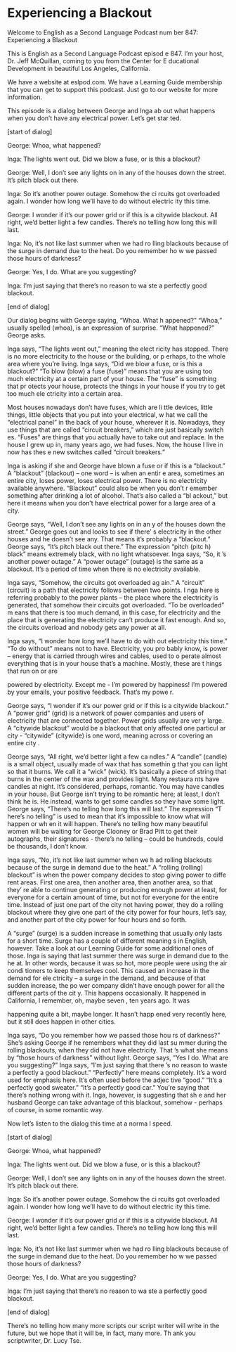 # Experiencing a Blackout

Welcome to English as a Second Language Podcast num ber 847: Experiencing a Blackout

This is English as a Second Language Podcast episod e 847. I’m your host, Dr. Jeff McQuillan, coming to you from the Center for E ducational Development in beautiful Los Angeles, California.

We have a website at eslpod.com. We have a Learning  Guide membership that you can get to support this podcast. Just go to our  website for more information.

This episode is a dialog between George and Inga ab out what happens when you don’t have any electrical power. Let’s get star ted.

[start of dialog]

George:  Whoa, what happened?

Inga:  The lights went out. Did we blow a fuse, or is this a blackout?

George:  Well, I don’t see any lights on in any of the houses down the street. It’s pitch black out there.

Inga:  So it’s another power outage. Somehow the ci rcuits got overloaded again. I wonder how long we’ll have to do without electric ity this time.

George:  I wonder if it’s our power grid or if this  is a citywide blackout. All right, we’d better light a few candles. There’s no telling  how long this will last.

Inga:  No, it’s not like last summer when we had ro lling blackouts because of the surge in demand due to the heat. Do you remember ho w we passed those hours of darkness?

George:  Yes, I do. What are you suggesting?

Inga:  I’m just saying that there’s no reason to wa ste a perfectly good blackout.

[end of dialog]

Our dialog begins with George saying, “Whoa. What h appened?” “Whoa,” usually spelled (whoa), is an expression of surprise. “What  happened?” George asks.

Inga says, “The lights went out,” meaning the elect ricity has stopped. There is no more electricity to the house or the building, or p erhaps, to the whole area where you’re living. Inga says, “Did we blow a fuse, or is this a blackout?” “To blow (blow) a fuse (fuse)” means that you are using too much electricity at a certain part of your house. The “fuse” is something that pr otects your house, protects the things in your house if you try to get too much ele ctricity into a certain area.

Most houses nowadays don’t have fuses, which are li ttle devices, little things, little objects that you put into your electrical, w hat we call the “electrical panel” in the back of your house, wherever it is. Nowadays, they use things that are called “circuit breakers,” which are just basically switch es. “Fuses” are things that you actually have to take out and replace. In the house  I grew up in, many years ago, we had fuses. Now, the house I live in now has thes e new switches called “circuit breakers.”

Inga is asking if she and George have blown a fuse or if this is a “blackout.” A “blackout” (blackout) – one word – is when an entir e area, sometimes an entire city, loses power, loses electrical power. There is  no electricity available anywhere. “Blackout” could also be when you don’t r emember something after drinking a lot of alcohol. That’s also called a “bl ackout,” but here it means when you don’t have electrical power for a large area of  a city.

George says, “Well, I don’t see any lights on in an y of the houses down the street.” George goes out and looks to see if there’ s electricity in the other houses and he doesn’t see any. That means it’s probably a “blackout.” George says, “It’s pitch black out there.” The expression “pitch (pitc h) black” means extremely black, with no light whatsoever. Inga says, “So, it ’s another power outage.” A “power outage” (outage) is the same as a blackout. It’s a period of time when there is no electricity available.

Inga says, “Somehow, the circuits got overloaded ag ain.” A “circuit” (circuit) is a path that electricity follows between two points. I nga here is referring probably to the power plants – the place where the electricity is generated, that somehow their circuits got overloaded. “To be overloaded” m eans that there is too much demand, in this case, for electricity and the place  that is generating the electricity can’t produce it fast enough. And so, the circuits overload and nobody gets any power at all.

Inga says, “I wonder how long we’ll have to do with out electricity this time.” “To do without” means not to have. Electricity, you pro bably know, is power – energy that is carried through wires and cables, used to o perate almost everything that is in your house that’s a machine. Mostly, these are t hings that run on or are

powered by electricity. Except me -  I’m powered by  happiness! I’m powered by your emails, your positive feedback. That’s my powe r.

George says, “I wonder if it’s our power grid or if  this is a citywide blackout.” A “power grid” (grid) is a network of power companies  and users of electricity that are connected together. Power grids usually are ver y large. A “citywide blackout” would be a blackout that only affected one particul ar city - “citywide” (citywide) is one word, meaning across or covering an entire city .

George says, “All right, we’d better light a few ca ndles.” A “candle” (candle) is a small object, usually made of wax that has somethin g that you can light so that it burns. We call it a “wick” (wick). It’s basically a  piece of string that burns in the center of the wax and provides light. Many restaura nts have candles at night. It’s considered, perhaps, romantic. You may have candles  in your house. But George isn’t trying to be romantic here; at least, I don’t think he is. He instead, wants to get some candles so they have some light. George says, “There’s no telling how long this will last.” The expression “T here’s no telling” is used to mean that it’s impossible to know what will happen or wh en it will happen. There’s no telling how many beautiful women will be waiting for George Clooney or Brad Pitt to get their autographs, their signatures - there’s  no telling – could be hundreds, could be thousands, I don’t know.

Inga says, “No, it’s not like last summer when we h ad rolling blackouts because of the surge in demand due to the heat.” A “rolling  (rolling) blackout” is when the power company decides to stop giving power to diffe rent areas. First one area, then another area, then another area, so that they’ re able to continue generating or producing enough power at least, for everyone for a certain amount of time, but not for everyone for the entire time. Instead of just one part of the city not having power, they do a rolling blackout where they  give one part of the city power for four hours, let’s say, and another part of the city power for four hours and so forth.

A “surge” (surge) is a sudden increase in something  that usually only lasts for a short time. Surge has a couple of different meaning s in English, however. Take a look at our Learning Guide for some additional ones  of those. Inga is saying that last summer there was surge in demand due to the he at. In other words, because it was so hot, more people were using the air condi tioners to keep themselves cool. This caused an increase in the demand for ele ctricity – a surge in the demand, and because of that sudden increase, the po wer company didn’t have enough power for all the different parts of the cit y. This happens occasionally. It happened in California, I remember, oh, maybe seven , ten years ago. It was

happening quite a bit, maybe longer. It hasn’t happ ened very recently here, but it still does happen in other cities.

Inga says, “Do you remember how we passed those hou rs of darkness?” She’s asking George if he remembers what they did last su mmer during the rolling blackouts, when they did not have electricity. That ’s what she means by “those hours of darkness” without light. George says, “Yes  I do. What are you suggesting?” Inga says, “I’m just saying that there ’s no reason to waste a perfectly a good blackout.” “Perfectly” here means completely. It’s a word used for emphasis here. It’s often used before the adjec tive “good.” “It’s a perfectly good sweater.” “It’s a perfectly good car.” You’re saying that there’s nothing wrong with it. Inga, however, is suggesting that sh e and her husband George can take advantage of this blackout, somehow - perhaps of course, in some romantic way.

Now let’s listen to the dialog this time at a norma l speed.

[start of dialog]

George:  Whoa, what happened?

Inga:  The lights went out. Did we blow a fuse, or is this a blackout?

George:  Well, I don’t see any lights on in any of the houses down the street. It’s pitch black out there.

Inga:  So it’s another power outage. Somehow the ci rcuits got overloaded again. I wonder how long we’ll have to do without electric ity this time.

George:  I wonder if it’s our power grid or if this  is a citywide blackout. All right, we’d better light a few candles. There’s no telling  how long this will last.

Inga:  No, it’s not like last summer when we had ro lling blackouts because of the surge in demand due to the heat. Do you remember ho w we passed those hours of darkness?

George:  Yes, I do. What are you suggesting?

Inga:  I’m just saying that there’s no reason to wa ste a perfectly good blackout.

[end of dialog]

There’s no telling how many more scripts our script writer will write in the future, but we hope that it will be, in fact, many more. Th ank you scriptwriter, Dr. Lucy Tse.





